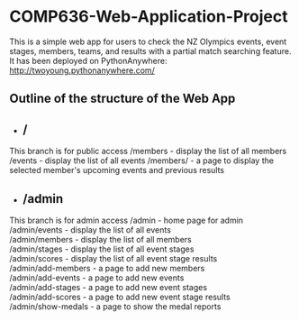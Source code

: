 # COMP636-Web-Application-Project
This is a simple web app for users to check the NZ Olympics events, event stages, members, teams, and results with a partial match searching feature.
It has been deployed on PythonAnywhere: http://twoyoung.pythonanywhere.com/


## Outline of the structure of the Web App

- <h2>/</h2>
This branch is for public access
/members - display the list of all members  
/events - display the list of all events
/members/<memberID> - a page to display the selected member's upcoming events and previous results
  
- <h2>/admin</h2>
This branch is for admin access
/admin - home page for admin  
/admin/events - display the list of all events  
/admin/members - display the list of all members  
/admin/stages - display the list of all event stages  
/admin/scores - display the list of all event stage results  
/admin/add-members - a page to add new members  
/admin/add-events - a page to add new events  
/admin/add-stages - a page to add new event stages  
/admin/add-scores - a page to add new event stage results  
/admin/show-medals - a page to show the medal reports  



